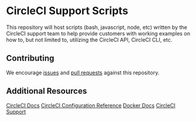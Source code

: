 # CircleCI Support Scripts

This repository will host scripts (bash, javascript, node, etc) written by the CircleCI support team to help provide customers with working examples on how to, but not limited to, utilizing the CircleCI API, CircleCI CLI, etc. 

## Contributing

We encourage [issues](https://github.com/CircleCI-Public/circleci-support-scripts/issues) and [pull requests](https://github.com/CircleCI-Public/circleci-support-scripts/pulls) against this repository.

## Additional Resources

[CircleCI Docs](https://circleci.com/docs/)
[CircleCI Configuration Reference](https://circleci.com/docs/configuration-reference/)
[Docker Docs](https://docs.docker.com/)
[CircleCI Support](https://support.circleci.com/hc/en-us)